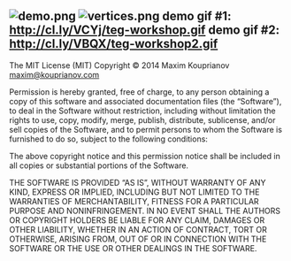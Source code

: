 ![demo.png](http://cl.ly/VnE7/demo_groups.png)
![vertices.png](http://cl.ly/VnR3/add_v.png)
demo gif #1: http://cl.ly/VCYj/teg-workshop.gif
demo gif #2: http://cl.ly/VBQX/teg-workshop2.gif
---------

The MIT License (MIT)
Copyright © 2014 Maxim Kouprianov <maxim@kouprianov.com>

Permission is hereby granted, free of charge, to any person obtaining a copy
of this software and associated documentation files (the “Software”), to deal
in the Software without restriction, including without limitation the rights
to use, copy, modify, merge, publish, distribute, sublicense, and/or sell
copies of the Software, and to permit persons to whom the Software is
furnished to do so, subject to the following conditions:

The above copyright notice and this permission notice shall be included in
all copies or substantial portions of the Software.

THE SOFTWARE IS PROVIDED “AS IS”, WITHOUT WARRANTY OF ANY KIND, EXPRESS OR
IMPLIED, INCLUDING BUT NOT LIMITED TO THE WARRANTIES OF MERCHANTABILITY,
FITNESS FOR A PARTICULAR PURPOSE AND NONINFRINGEMENT. IN NO EVENT SHALL THE
AUTHORS OR COPYRIGHT HOLDERS BE LIABLE FOR ANY CLAIM, DAMAGES OR OTHER
LIABILITY, WHETHER IN AN ACTION OF CONTRACT, TORT OR OTHERWISE, ARISING FROM,
OUT OF OR IN CONNECTION WITH THE SOFTWARE OR THE USE OR OTHER DEALINGS IN
THE SOFTWARE.
